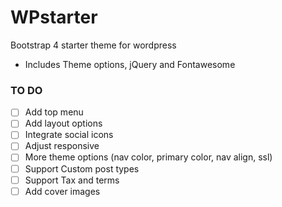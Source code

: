 # WPstarter
Bootstrap 4 starter theme for wordpress
- Includes Theme options, jQuery and Fontawesome

### TO DO
- [ ] Add top menu
- [ ] Add layout options
- [ ] Integrate social icons
- [ ] Adjust responsive
- [ ] More theme options (nav color, primary color, nav align, ssl)
- [ ] Support Custom post types
- [ ] Support Tax and terms
- [ ] Add cover images

